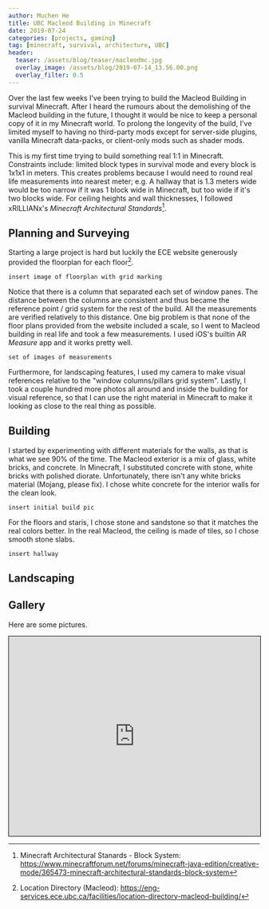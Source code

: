 ```yaml
---
author: Muchen He
title: UBC Macleod Building in Minecraft
date: 2019-07-24
categories: [projects, gaming]
tag: [minecraft, survival, architecture, UBC]
header:
  teaser: /assets/blog/teaser/macleodmc.jpg
  overlay_image: /assets/blog/2019-07-14_13.56.00.png
  overlay_filter: 0.5
---
```


Over the last few weeks I've been trying to build the Macleod Building in survival Minecraft. After I heard the rumours about the demolishing of the Macleod building in the future, I thought it would be nice to keep a personal copy of it in my Minecraft world. To prolong the longevity of the build, I've limited myself to having no third-party mods except for server-side plugins, vanilla Minecraft data-packs, or client-only mods such as shader mods.

This is my first time trying to build something real 1:1 in Minecraft. Constraints include: limited block types in survival mode and every block is 1x1x1 in meters. This creates problems because I would need to round real life measurements into nearest meter; e.g. A hallway that is 1.3 meters wide would be too narrow if it was 1 block wide in Minecraft, but too wide if it's two blocks wide. For ceiling heights and wall thicknesses, I followed xRILLIANx's *Minecraft Architectural Standards*[^mas].

## Planning and Surveying

Starting a large project is hard but luckily the ECE website generously provided the floorplan for each floor[^floorplan].

`insert image of floorplan with grid marking`

Notice that there is a column that separated each set of window panes. The distance between the columns are consistent and thus became the reference point / grid system for the rest of the build. All the measurements are verified relatively to this distance. One big problem is that none of the floor plans provided from the website included a scale, so I went to Macleod building in real life and took a few measurements. I used iOS's builtin AR *Measure* app and it works pretty well.

`set of images of measurements`

Furthermore, for landscaping features, I used my camera to make visual references relative to the "window columns/pillars grid system". Lastly, I took a couple hundred more photos all around and inside the building for visual reference, so that I can use the right material in Minecraft to make it looking as close to the real thing as possible.

## Building

I started by experimenting with different materials for the walls, as that is what we see 90% of the time. The Macleod exterior is a mix of glass, white bricks, and concrete. In Minecraft, I substituted concrete with stone, white bricks with polished diorate. Unfortunately, there isn't any white bricks material (Mojang, please fix). I chose white concrete for the interior walls for the clean look.

`insert initial build pic`

For the floors and staris, I chose stone and sandstone so that it matches the real colors better. In the real Macleod, the ceiling is made of tiles, so I chose smooth stone slabs.

`insert hallway`

## Landscaping

## Gallery

Here are some pictures.


<iframe style="width: 100%; height: 400px; overflow: hidden; border:1px solid #000;" src="http://144.217.73.130:11565/?worldname=usagi13&mapname=surface&zoom=5&x=286&y=64&z=247" width="100" height="100" scrolling="no">Iframes not supported</iframe>

[^mas]: Minecraft Architectural Stanards - Block System: <https://www.minecraftforum.net/forums/minecraft-java-edition/creative-mode/365473-minecraft-architectural-standards-block-system>

[^floorplan]: Location Directory (Macleod): <https://eng-services.ece.ubc.ca/facilities/location-directory-macleod-building/>